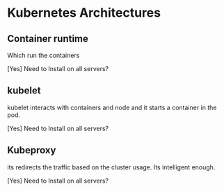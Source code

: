 # Kubernetes Architectures

## Container runtime
Which run the containers 

[Yes] Need to Install on all servers? 

## kubelet
kubelet interacts with containers and node and it starts a container in the pod. 

[Yes] Need to Install on all servers? 

## Kubeproxy
its redirects the traffic based on the cluster usage. Its intelligent enough.

[Yes] Need to Install on all servers? 
